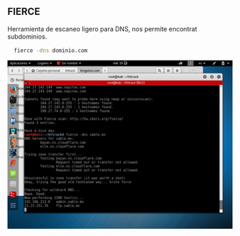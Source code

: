 ## FIERCE

Herramienta de escaneo ligero para DNS, nos permite encontrat subdominios.

```sh
  fierce -dns dominio.com
```

![fierce.png](img/fierce.png)
